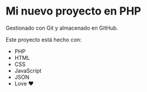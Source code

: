 # Mi nuevo proyecto en PHP 

Gestionado con Git y almacenado en GitHub.

Este proyecto está hecho con:

- PHP
- HTML
- CSS
- JavaScript
- JSON
- Love ♥
